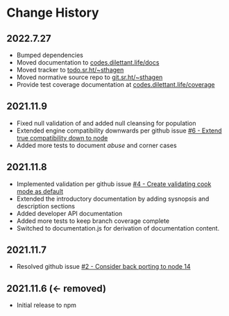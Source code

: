 # Change History

## 2022.7.27

* Bumped dependencies
* Moved documentation to [codes.dilettant.life/docs](https://codes.dilettant.life/docs/konfiguroida)
* Moved tracker to [todo.sr.ht/~sthagen](https://todo.sr.ht/~sthagen/konfiguroida)
* Moved normative source repo to [git.sr.ht/~sthagen](https://git.sr.ht/~sthagen/konfiguroida)
* Provide test coverage documentation at [codes.dilettant.life/coverage](https://codes.dilettant.life/coverage/konfiguroida)

## 2021.11.9

* Fixed null validation of and added null cleansing for population
* Extended engine compatibility downwards per github issue [#6 - Extend true compatibility down to node](https://github.com/sthagen/konfiguroida/issues/6)
* Added more tests to document _abuse_ and corner cases

## 2021.11.8

* Implemented validation per github issue [#4 - Create validating cook mode as default](https://github.com/sthagen/konfiguroida/issues/4)
* Extended the introductory documentation by adding sysnopsis and description sections
* Added developer API documentation
* Added more tests to keep branch coverage complete
* Switched to documentation.js for derivation of documentation content.

## 2021.11.7

* Resolved github issue [#2 - Consider back porting to node 14](https://github.com/sthagen/konfiguroida/issues/2)

## 2021.11.6 (&leftarrow; removed)

* Initial release to npm
